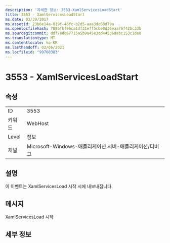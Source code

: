 ```yaml
---
description: '자세한 정보: 3553-XamlServicesLoadStart'
title: 3553 - XamlServicesLoadStart
ms.date: 03/30/2017
ms.assetid: 23b6e14a-019f-48fc-b2d5-aaa3dc88d79a
ms.openlocfilehash: 7086fbf96ca1df31eff5cbe0d36eaa76f42bc33b
ms.sourcegitcommit: ddf7edb67715a5b9a45e3dd44536dabc153c1de0
ms.translationtype: MT
ms.contentlocale: ko-KR
ms.lasthandoff: 02/06/2021
ms.locfileid: "99760383"
---
```

# <a name="3553---xamlservicesloadstart"></a>3553 - XamlServicesLoadStart

## <a name="properties"></a>속성  
  
|||  
|-|-|  
|ID|3553|  
|키워드|WebHost|  
|Level|정보|  
|채널|Microsoft-Windows-애플리케이션 서버-애플리케이션/디버그|  
  
## <a name="description"></a>설명  

 이 이벤트는 XamlServicesLoad 시작 시에 내보내집니다.  
  
## <a name="message"></a>메시지  

 XamlServicesLoad 시작  
  
## <a name="details"></a>세부 정보
